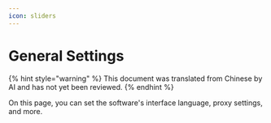 ```yaml
---
icon: sliders
---
```

# General Settings


{% hint style="warning" %}
This document was translated from Chinese by AI and has not yet been reviewed.
{% endhint %}




On this page, you can set the software's interface language, proxy settings, and more.